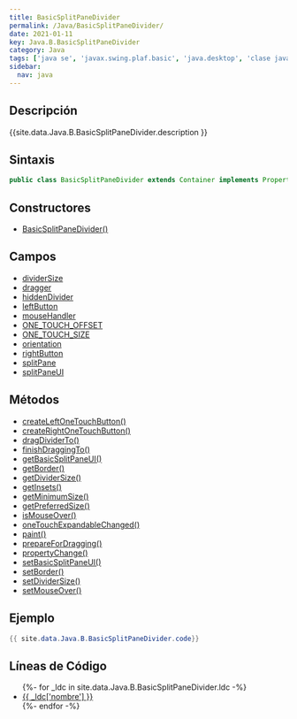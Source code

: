 ```yaml
---
title: BasicSplitPaneDivider
permalink: /Java/BasicSplitPaneDivider/
date: 2021-01-11
key: Java.B.BasicSplitPaneDivider
category: Java
tags: ['java se', 'javax.swing.plaf.basic', 'java.desktop', 'clase java', 'Java 1.0']
sidebar: 
  nav: java
---
```


## Descripción
{{site.data.Java.B.BasicSplitPaneDivider.description }}

## Sintaxis
~~~java
public class BasicSplitPaneDivider extends Container implements PropertyChangeListener
~~~

## Constructores
* [BasicSplitPaneDivider()](/Java/BasicSplitPaneDivider/BasicSplitPaneDivider/)

## Campos
* [dividerSize](/Java/BasicSplitPaneDivider/dividerSize)
* [dragger](/Java/BasicSplitPaneDivider/dragger)
* [hiddenDivider](/Java/BasicSplitPaneDivider/hiddenDivider)
* [leftButton](/Java/BasicSplitPaneDivider/leftButton)
* [mouseHandler](/Java/BasicSplitPaneDivider/mouseHandler)
* [ONE_TOUCH_OFFSET](/Java/BasicSplitPaneDivider/ONE_TOUCH_OFFSET)
* [ONE_TOUCH_SIZE](/Java/BasicSplitPaneDivider/ONE_TOUCH_SIZE)
* [orientation](/Java/BasicSplitPaneDivider/orientation)
* [rightButton](/Java/BasicSplitPaneDivider/rightButton)
* [splitPane](/Java/BasicSplitPaneDivider/splitPane)
* [splitPaneUI](/Java/BasicSplitPaneDivider/splitPaneUI)

## Métodos
* [createLeftOneTouchButton()](/Java/BasicSplitPaneDivider/createLeftOneTouchButton)
* [createRightOneTouchButton()](/Java/BasicSplitPaneDivider/createRightOneTouchButton)
* [dragDividerTo()](/Java/BasicSplitPaneDivider/dragDividerTo)
* [finishDraggingTo()](/Java/BasicSplitPaneDivider/finishDraggingTo)
* [getBasicSplitPaneUI()](/Java/BasicSplitPaneDivider/getBasicSplitPaneUI)
* [getBorder()](/Java/BasicSplitPaneDivider/getBorder)
* [getDividerSize()](/Java/BasicSplitPaneDivider/getDividerSize)
* [getInsets()](/Java/BasicSplitPaneDivider/getInsets)
* [getMinimumSize()](/Java/BasicSplitPaneDivider/getMinimumSize)
* [getPreferredSize()](/Java/BasicSplitPaneDivider/getPreferredSize)
* [isMouseOver()](/Java/BasicSplitPaneDivider/isMouseOver)
* [oneTouchExpandableChanged()](/Java/BasicSplitPaneDivider/oneTouchExpandableChanged)
* [paint()](/Java/BasicSplitPaneDivider/paint)
* [prepareForDragging()](/Java/BasicSplitPaneDivider/prepareForDragging)
* [propertyChange()](/Java/BasicSplitPaneDivider/propertyChange)
* [setBasicSplitPaneUI()](/Java/BasicSplitPaneDivider/setBasicSplitPaneUI)
* [setBorder()](/Java/BasicSplitPaneDivider/setBorder)
* [setDividerSize()](/Java/BasicSplitPaneDivider/setDividerSize)
* [setMouseOver()](/Java/BasicSplitPaneDivider/setMouseOver)

## Ejemplo
~~~java
{{ site.data.Java.B.BasicSplitPaneDivider.code}}
~~~

## Líneas de Código
<ul>
{%- for _ldc in site.data.Java.B.BasicSplitPaneDivider.ldc -%}
   <li>
       <a href="{{_ldc['url'] }}">{{ _ldc['nombre'] }}</a>
   </li>
{%- endfor -%}
</ul>

